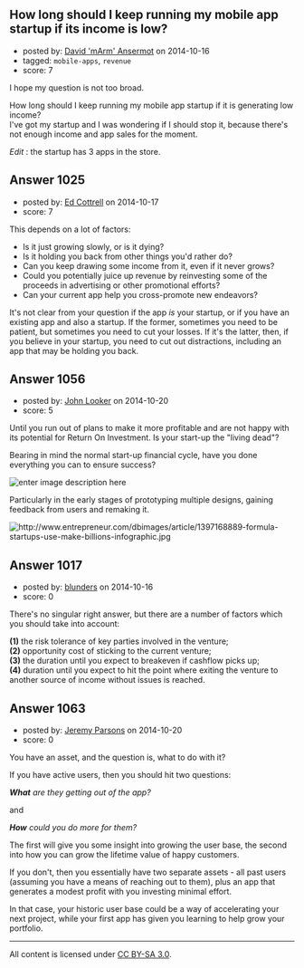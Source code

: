 ## How long should I keep running my mobile app startup if its income is low?

- posted by: [David 'mArm' Ansermot](https://stackexchange.com/users/412499/david-marm-ansermot) on 2014-10-16
- tagged: `mobile-apps`, `revenue`
- score: 7

I hope my question is not too broad.

How long should I keep running my mobile app startup if it is generating low income?<br />
I've got my startup and I was wondering if I should stop it, because there's not enough income and app sales for the moment.

*Edit* : the startup has 3 apps in the store.


## Answer 1025

- posted by: [Ed Cottrell](https://stackexchange.com/users/2348349/ed-cottrell) on 2014-10-17
- score: 7

This depends on a lot of factors:

- Is it just growing slowly, or is it dying?
- Is it holding you back from other things you'd rather do?
- Can you keep drawing some income from it, even if it never grows?
- Could you potentially juice up revenue by reinvesting some of the proceeds in advertising or other promotional efforts?
- Can your current app help you cross-promote new endeavors?

It's not clear from your question if the app *is* your startup, or if you have an existing app and also a startup. If the former, sometimes you need to be patient, but sometimes you need to cut your losses. If it's the latter, then, if you believe in your startup, you need to cut out distractions, including an app that may be holding you back.


## Answer 1056

- posted by: [John Looker](https://stackexchange.com/users/5196682/john-looker) on 2014-10-20
- score: 5

<p>Until you run out of plans to make it more profitable and are not happy with its potential for Return On Investment. Is your start-up the "living dead"?</p>

<p>Bearing in mind the normal start-up financial cycle, have you done everything you can to ensure success?</p>

<p><img src="https://i.stack.imgur.com/EAoL1.png" alt="enter image description here"></p>

<p>Particularly in the early stages of prototyping multiple designs, gaining feedback from users and remaking it.</p>

<p><img src="https://i.stack.imgur.com/MiHfI.jpg" alt="http://www.entrepreneur.com/dbimages/article/1397168889-formula-startups-use-make-billions-infographic.jpg"></p>



## Answer 1017

- posted by: [blunders](https://stackexchange.com/users/216182/blunders) on 2014-10-16
- score: 0

There's no singular right answer, but there are a number of factors which you should take into account: 

**(1)** the risk tolerance of key parties involved in the venture; <br />
**(2)** opportunity cost of sticking to the current venture; <br />
**(3)** the duration until you expect to breakeven if cashflow picks up;<br />
 **(4)** duration until you expect to hit the point where exiting the venture to another source of income without issues is reached.

 


## Answer 1063

- posted by: [Jeremy Parsons](https://stackexchange.com/users/497810/jeremy-parsons) on 2014-10-20
- score: 0

You have an asset, and the question is, what to do with it?

If you have active users, then you should hit two questions:

***What** are they getting out of the app?*

and

***How** could you do more for them?*

The first will give you some insight into growing the user base, the second into how you can grow the lifetime value of happy customers.

If you don't, then you essentially have two separate assets - all past users (assuming you have a means of reaching out to them), plus an app that generates a modest profit with you investing minimal effort.

In that case, your historic user base could be a way of accelerating your next project, while your first app has given you learning to help grow your portfolio. 



---

All content is licensed under [CC BY-SA 3.0](https://creativecommons.org/licenses/by-sa/3.0/).
